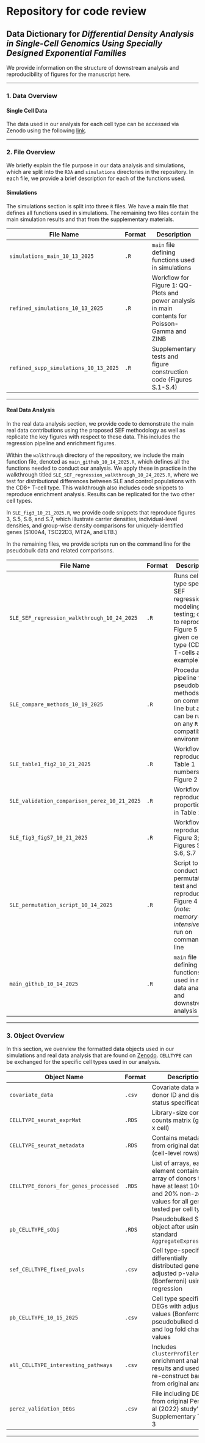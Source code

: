 # Repository for code review

## Data Dictionary for *Differential Density Analysis in Single-Cell Genomics Using Specially Designed Exponential Families*

We provide information on the structure of downstream analysis and reproducibility of figures for the manuscript here.

--- 

### 1. Data Overview
#### Single Cell Data

The data used in our analysis for each cell type can be accessed via Zenodo using the following [link](https://zenodo.org/records/17402494?preview=1&token=eyJhbGciOiJIUzUxMiJ9.eyJpZCI6IjM0MzNkNDE1LWY4ZTctNDVhYi1hODk5LWJmNzhjNzg4MDUxNyIsImRhdGEiOnt9LCJyYW5kb20iOiI1OTVhOGVjZTBkYmZkZjBjMDA2ZTY4ZTBmNmVjN2Q3NiJ9.ONISAR5Zgx5GZ0odRZKmfSKmKTzBUTRyZ250S-hCc18EzXopSVeq12rdOqvJt_VgHZaHObG8x909Sya_aV9CVQ).

---

### 2. File Overview
We briefly explain the file purpose in our data analysis and simulations, which are split into the `RDA` and `simulations` directories in the repository. In each file, we provide a brief description for each of the functions used.

#### Simulations
The simulations section is split into three `R` files. We have a main file that defines all functions used in simulations. The remaining two files contain the main simulation results and that from the supplementary materials.

| File Name | Format     | Description |
|---------------|----------|------------|
| `simulations_main_10_13_2025`  | `.R`   | `main` file defining functions used in simulations |
| `refined_simulations_10_13_2025`  | `.R`   | Workflow for Figure 1: QQ-Plots and power analysis in main contents for Poisson-Gamma and ZINB |
| `refined_supp_simulations_10_13_2025`  | `.R`   | Supplementary tests and figure construction code (Figures S.1-S.4) |
---

#### Real Data Analysis
In the real data analysis section, we provide code to demonstrate the main real data contributions using the proposed SEF methodology as well as replicate the key figures with respect to these data.
This includes the regression pipeline and enrichment figures.

Within the `walkthrough` directory of the repository, we include the main function file, denoted as `main_github_10_14_2025.R`, which defines all the functions needed to conduct our analysis.
We apply these in practice in the walkthrough titled `SLE_SEF_regression_walkthrough_10_24_2025.R`, where we test for distributional differences between SLE and control populations with the CD8+ T-cell type.
This walkthrough also includes code snippets to reproduce enrichment analysis. Results can be replicated for the two other cell types. 

In `SLE_fig3_10_21_2025.R`, we provide code snippets that reproduce figures 3, S.5, S.6, and S.7,
which illustrate carrier densities, individual-level densities, and group-wise density comparisons for uniquely-identified genes (S100A4, TSC22D3, MT2A, and LTB.)

In the remaining files, we provide scripts run on the command line for the pseudobulk data and related comparisons. 


| File Name | Format     | Description |
|---------------|----------|------------|
| `SLE_SEF_regression_walkthrough_10_24_2025`      | `.R`  | Runs cell-type specific SEF regression modeling and testing; code to reproduce Figure 5 for a given cell-type (CD8+ T-cells as example) |
| `SLE_compare_methods_10_19_2025`  | `.R`   | Procedural pipeline for pseudobulk methods; run on command line but also can be run on any `R`-compatible environments |
| `SLE_table1_fig2_10_21_2025`  | `.R`   | Workflow to reproduce Table 1 numbers and Figure 2 |
| `SLE_validation_comparison_perez_10_21_2025`  | `.R`   | Workflow to reproduce proportions in Table 2 |
| `SLE_fig3_figS7_10_21_2025`  | `.R`   | Workflow to reproduce Figure 3; Figures S.5, S.6, S.7 |
| `SLE_permutation_script_10_14_2025`         | `.R`   | Script to conduct permutation test and reproduce Figure 4  (*note: memory-intensive*); run on command line |
| `main_github_10_14_2025`  | `.R`   | `main` file defining functions used in real data analysis and downstream analysis |

---

### 3. Object Overview
In this section, we overview the formatted data objects used in our simulations and real data analysis that are found on [Zenodo](https://zenodo.org/records/17402494?preview=1&token=eyJhbGciOiJIUzUxMiJ9.eyJpZCI6IjM0MzNkNDE1LWY4ZTctNDVhYi1hODk5LWJmNzhjNzg4MDUxNyIsImRhdGEiOnt9LCJyYW5kb20iOiI1OTVhOGVjZTBkYmZkZjBjMDA2ZTY4ZTBmNmVjN2Q3NiJ9.ONISAR5Zgx5GZ0odRZKmfSKmKTzBUTRyZ250S-hCc18EzXopSVeq12rdOqvJt_VgHZaHObG8x909Sya_aV9CVQ).
`CELLTYPE` can be exchanged for the specific cell types used in our analysis.

| Object Name | Format     | Description |
|---------------|----------|------------|
| `covariate_data`           | `.csv`     | Covariate data with donor ID and disease status specification |
| `CELLTYPE_seurat_exprMat` | `.RDS`  | Library-size corrected counts matrix (genes x cell) |
| `CELLTYPE_seurat_metadata`| `.RDS`   | Contains metadata from original data (cell-level rows) |
| `CELLTYPE_donors_for_genes_processed`      | `.RDS`  | List of arrays, each element contains an array of donors that have at least 100 cells and 20% non-zero values for all genes tested per cell type |
| `pb_CELLTYPE_sObj`         | `.RDS`   | Pseudobulked Seurat object after using standard `AggregateExpression()` |
| `sef_CELLTYPE_fixed_pvals`         | `.csv`   | Cell type-specific differentially distributed genes with adjusted p-values (Bonferroni) using SEF regression |
| `pb_CELLTYPE_10_15_2025`         | `.csv`   | Cell type specific DEGs with adjusted p-values (Bonferroni) pseudobulked data and log fold change values |
| `all_CELLTYPE_interesting_pathways`         | `.csv`   | Includes `clusterProfiler` enrichment analysis results and used to re-construct barplots from original analysis |
| `perez_validation_DEGs`         | `.csv`   | File including DEGs from original Perez et al (2022) study's Supplementary Table 3 |

---

